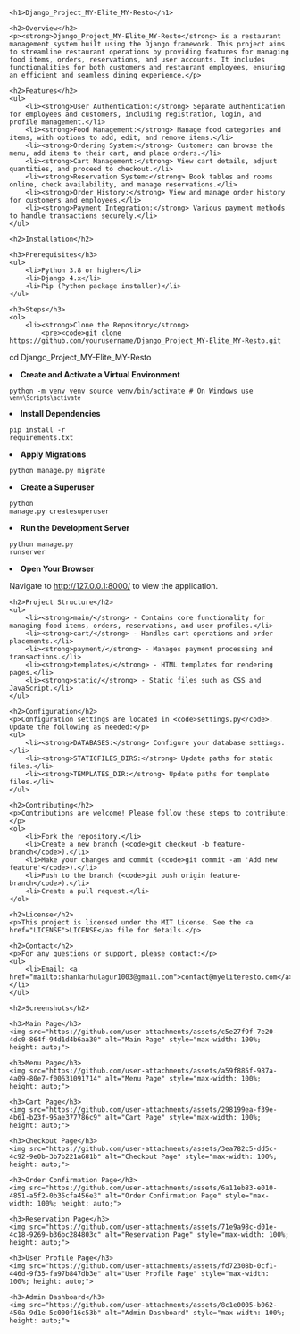 

    <h1>Django_Project_MY-Elite_MY-Resto</h1>

    <h2>Overview</h2>
    <p><strong>Django_Project_MY-Elite_MY-Resto</strong> is a restaurant management system built using the Django framework. This project aims to streamline restaurant operations by providing features for managing food items, orders, reservations, and user accounts. It includes functionalities for both customers and restaurant employees, ensuring an efficient and seamless dining experience.</p>

    <h2>Features</h2>
    <ul>
        <li><strong>User Authentication:</strong> Separate authentication for employees and customers, including registration, login, and profile management.</li>
        <li><strong>Food Management:</strong> Manage food categories and items, with options to add, edit, and remove items.</li>
        <li><strong>Ordering System:</strong> Customers can browse the menu, add items to their cart, and place orders.</li>
        <li><strong>Cart Management:</strong> View cart details, adjust quantities, and proceed to checkout.</li>
        <li><strong>Reservation System:</strong> Book tables and rooms online, check availability, and manage reservations.</li>
        <li><strong>Order History:</strong> View and manage order history for customers and employees.</li>
        <li><strong>Payment Integration:</strong> Various payment methods to handle transactions securely.</li>
    </ul>

    <h2>Installation</h2>

    <h3>Prerequisites</h3>
    <ul>
        <li>Python 3.8 or higher</li>
        <li>Django 4.x</li>
        <li>Pip (Python package installer)</li>
    </ul>

    <h3>Steps</h3>
    <ol>
        <li><strong>Clone the Repository</strong>
            <pre><code>git clone https://github.com/yourusername/Django_Project_MY-Elite_MY-Resto.git
cd Django_Project_MY-Elite_MY-Resto</code></pre>
        </li>
        <li><strong>Create and Activate a Virtual Environment</strong>
            <pre><code>python -m venv venv
source venv/bin/activate  # On Windows use `venv\Scripts\activate`</code></pre>
        </li>
        <li><strong>Install Dependencies</strong>
            <pre><code>pip install -r requirements.txt</code></pre>
        </li>
        <li><strong>Apply Migrations</strong>
            <pre><code>python manage.py migrate</code></pre>
        </li>
        <li><strong>Create a Superuser</strong>
            <pre><code>python manage.py createsuperuser</code></pre>
        </li>
        <li><strong>Run the Development Server</strong>
            <pre><code>python manage.py runserver</code></pre>
        </li>
        <li><strong>Open Your Browser</strong>
            <p>Navigate to <a href="http://127.0.0.1:8000/" target="_blank">http://127.0.0.1:8000/</a> to view the application.</p>
        </li>
    </ol>

    <h2>Project Structure</h2>
    <ul>
        <li><strong>main/</strong> - Contains core functionality for managing food items, orders, reservations, and user profiles.</li>
        <li><strong>cart/</strong> - Handles cart operations and order placements.</li>
        <li><strong>payment/</strong> - Manages payment processing and transactions.</li>
        <li><strong>templates/</strong> - HTML templates for rendering pages.</li>
        <li><strong>static/</strong> - Static files such as CSS and JavaScript.</li>
    </ul>

    <h2>Configuration</h2>
    <p>Configuration settings are located in <code>settings.py</code>. Update the following as needed:</p>
    <ul>
        <li><strong>DATABASES:</strong> Configure your database settings.</li>
        <li><strong>STATICFILES_DIRS:</strong> Update paths for static files.</li>
        <li><strong>TEMPLATES_DIR:</strong> Update paths for template files.</li>
    </ul>

    <h2>Contributing</h2>
    <p>Contributions are welcome! Please follow these steps to contribute:</p>
    <ol>
        <li>Fork the repository.</li>
        <li>Create a new branch (<code>git checkout -b feature-branch</code>).</li>
        <li>Make your changes and commit (<code>git commit -am 'Add new feature'</code>).</li>
        <li>Push to the branch (<code>git push origin feature-branch</code>).</li>
        <li>Create a pull request.</li>
    </ol>

    <h2>License</h2>
    <p>This project is licensed under the MIT License. See the <a href="LICENSE">LICENSE</a> file for details.</p>

    <h2>Contact</h2>
    <p>For any questions or support, please contact:</p>
    <ul>
        <li>Email: <a href="mailto:shankarhulagur1003@gmail.com">contact@myeliteresto.com</a></li>
    </ul>

    <h2>Screenshots</h2>

    <h3>Main Page</h3>
    <img src="https://github.com/user-attachments/assets/c5e27f9f-7e20-4dc0-864f-94d1d4b6aa30" alt="Main Page" style="max-width: 100%; height: auto;">

    <h3>Menu Page</h3>
    <img src="https://github.com/user-attachments/assets/a59f885f-987a-4a09-80e7-f00631091714" alt="Menu Page" style="max-width: 100%; height: auto;">

    <h3>Cart Page</h3>
    <img src="https://github.com/user-attachments/assets/298199ea-f39e-4b61-b23f-95ae377786c9" alt="Cart Page" style="max-width: 100%; height: auto;">

    <h3>Checkout Page</h3>
    <img src="https://github.com/user-attachments/assets/3ea782c5-dd5c-4c92-9e0b-3b7b221a681b" alt="Checkout Page" style="max-width: 100%; height: auto;">

    <h3>Order Confirmation Page</h3>
    <img src="https://github.com/user-attachments/assets/6a11eb83-e010-4851-a5f2-0b35cfa456e3" alt="Order Confirmation Page" style="max-width: 100%; height: auto;">

    <h3>Reservation Page</h3>
    <img src="https://github.com/user-attachments/assets/71e9a98c-d01e-4c18-9269-b36bc284803c" alt="Reservation Page" style="max-width: 100%; height: auto;">

    <h3>User Profile Page</h3>
    <img src="https://github.com/user-attachments/assets/fd72308b-0cf1-446d-9f35-fa97b847db3e" alt="User Profile Page" style="max-width: 100%; height: auto;">

    <h3>Admin Dashboard</h3>
    <img src="https://github.com/user-attachments/assets/8c1e0005-b062-450a-9d1e-5c000f16c53b" alt="Admin Dashboard" style="max-width: 100%; height: auto;">


